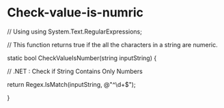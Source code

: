 # Check-value-is-numric

// Using
using System.Text.RegularExpressions; 
 
// This function returns true if the all the characters in a string are numeric.

static bool CheckValueIsNumber(string inputString)
{

   // .NET : Check if String Contains Only Numbers
   
   return Regex.IsMatch(inputString, @"^\d+$");
   
}
